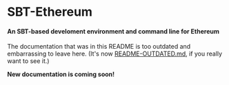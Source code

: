 # SBT-Ethereum

#### An SBT-based develoment environment and command line for Ethereum

The documentation that was in this README is too outdated and embarrassing to leave here. (It's
now [README-OUTDATED.md](README-OUTDATED.md), if you really want to see it.)

**New documentation is coming soon!**

